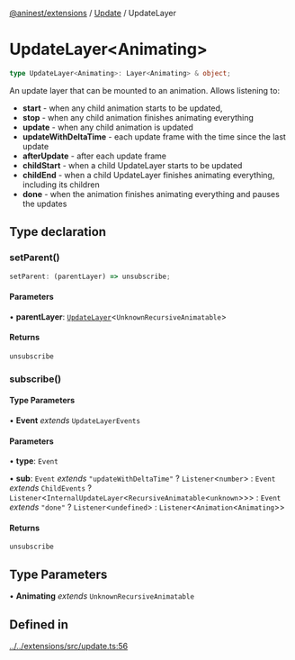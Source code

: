 [@aninest/extensions](../../index.md) / [Update](../index.md) / UpdateLayer

# UpdateLayer\<Animating\>

```ts
type UpdateLayer<Animating>: Layer<Animating> & object;
```

An update layer that can be mounted to an animation.
Allows listening to:
- **start** - when any child animation starts to be updated,
- **stop** - when any child animation finishes animating everything
- **update** - when any child animation is updated
- **updateWithDeltaTime** - each update frame with the time since the last update
- **afterUpdate** - after each update frame
- **childStart** - when a child UpdateLayer starts to be updated
- **childEnd** - when a child UpdateLayer finishes animating everything, including its children
- **done** - when the animation finishes animating everything and pauses the updates

## Type declaration

### setParent()

```ts
setParent: (parentLayer) => unsubscribe;
```

#### Parameters

• **parentLayer**: [`UpdateLayer`](UpdateLayer.md)\<`UnknownRecursiveAnimatable`\>

#### Returns

`unsubscribe`

### subscribe()

#### Type Parameters

• **Event** *extends* `UpdateLayerEvents`

#### Parameters

• **type**: `Event`

• **sub**: `Event` *extends* `"updateWithDeltaTime"` ? `Listener`\<`number`\> : `Event` *extends* `ChildEvents` ? `Listener`\<`InternalUpdateLayer`\<`RecursiveAnimatable`\<`unknown`\>\>\> : `Event` *extends* `"done"` ? `Listener`\<`undefined`\> : `Listener`\<`Animation`\<`Animating`\>\>

#### Returns

`unsubscribe`

## Type Parameters

• **Animating** *extends* `UnknownRecursiveAnimatable`

## Defined in

[../../extensions/src/update.ts:56](https://github.com/zphrs/aninest/blob/4def9b51a0eda7ca5b3d63922b6674c9f9434175/extensions/src/update.ts#L56)
